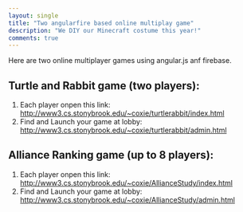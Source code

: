 ```yaml
---
layout: single
title: "Two angularfire based online multiplay game"
description: "We DIY our Minecraft costume this year!"
comments: true
---
```

Here are two online multiplayer games using angular.js anf firebase.

## Turtle and Rabbit game (two players):
1. Each player onpen this link: http://www3.cs.stonybrook.edu/~coxie/turtlerabbit/index.html
2. Find and Launch your game at lobby: http://www3.cs.stonybrook.edu/~coxie/turtlerabbit/admin.html

## Alliance Ranking game (up to 8 players):
1. Each player onpen this link: http://www3.cs.stonybrook.edu/~coxie/AllianceStudy/index.html
2. Find and Launch your game at lobby: http://www3.cs.stonybrook.edu/~coxie/AllianceStudy/admin.html

